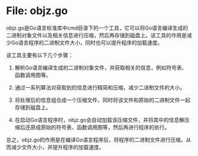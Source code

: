 # File: objz.go

objz.go是Go语言标准库中cmd目录下的一个工具，它可以将Go语言编译生成的二进制对象文件以及相关信息进行压缩，然后再存储到磁盘上。该工具的作用是减少Go语言程序的二进制文件大小，同时也可以提升程序的加载速度。

该工具主要有以下几个步骤：

1. 解析Go语言编译生成的二进制对象文件，并获取相关的信息，例如符号表、函数调用图等。

2. 通过一系列算法对获取到的信息进行精简和压缩，减少二进制文件的大小。

3. 将处理后的信息组合成一个压缩文件，同时将该文件和原始的二进制文件一起存储到磁盘上。

4. 在启动Go语言程序时，objz.go会自动加载该压缩文件，并将其中的信息解压缩后还原成原始的符号表、函数调用图等，然后再进行程序的执行。

总之，objz.go的作用是在编译Go语言程序后，将程序的二进制文件进行压缩，从而减少文件大小，并提升程序的加载速度。


